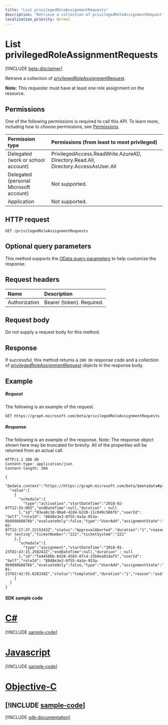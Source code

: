 ```yaml
---
title: "List privilegedRoleAssignmentRequests"
description: "Retrieve a collection of privilegedRoleAssignmentRequest. "
localization_priority: Normal
---
```


# List privilegedRoleAssignmentRequests

[!INCLUDE [beta-disclaimer](../../includes/beta-disclaimer.md)]

Retrieve a collection of [privilegedRoleAssignmentRequest](../resources/privilegedroleassignmentrequest.md). 

**Note:** This requester must have at least one role assignment on the resource.

## Permissions
One of the following permissions is required to call this API. To learn more, including how to choose permissions, see [Permissions](/graph/permissions-reference).

|Permission type                        | Permissions (from least to most privileged)              |
|:--------------------------------------|:---------------------------------------------------------|
|Delegated (work or school account) | PrivilegedAccess.ReadWrite.AzureAD, Directory.Read.All, Directory.AccessAsUser.All    |
|Delegated (personal Microsoft account) | Not supported. |
|Application                            | Not supported. |

## HTTP request
<!-- { "blockType": "ignored" } -->
```http
GET /privilegedRoleAssignmentRequests
```

## Optional query parameters
This method supports the [OData query parameters](/graph/query-parameters) to help customize the response.

## Request headers
| Name      |Description|
|:----------|:----------|
| Authorization  | Bearer {token}. Required. |

## Request body
Do not supply a request body for this method.

## Response
If successful, this method returns a `200 OK` response code and a collection of [privilegedRoleAssignmentRequest](../resources/privilegedroleassignmentrequest.md) objects in the response body.

## Example
##### Request
The following is an example of the request.
<!-- {
  "blockType": "request",
  "name": "get_privilegedroleassignmentrequest"
}-->
```http
GET https://graph.microsoft.com/beta/privilegedRoleAssignmentRequests
```
##### Response
The following is an example of the response. Note: The response object shown here may be truncated for brevity. All of the properties will be returned from an actual call.
<!-- {
  "blockType": "response",
  "truncated": true,
  "@odata.type": "microsoft.graph.privilegedRoleAssignmentRequest",
  "isCollection": true
} -->
```http
HTTP/1.1 200 OK
Content-type: application/json
Content-length: 304

{
  "@odata.context":"https://https://graph.microsoft.com/beta/$metadata#privilegedRoleAssignmentRequests",
  "value":[
    {
      "schedule":{
        "type":"activation","startDateTime":"2018-02-07T22:55:00Z","endDateTime":null,"duration" : null
      },"id":"03ea0c3d-90a0-42d4-b220-11c049c506fb","userId": "Self","roleId": "88d8e3e3-8f55-4a1e-953a-9b9898b8876b","evaluateOnly":false,"type":"UserAdd","assignmentState":"Active","requestedDateTime":"2018-02-07T22:17:37.2215343Z","status":"ApprovalAborted","duration":"1","reason":"Activate for testing","ticketNumber":"222","ticketSystem":"222"
    },{
      "schedule":{
        "type":"assignment","startDateTime":"2018-01-23T02:43:15.258242Z","endDateTime":null,"duration" : null
      },"id":"fe4450bb-6d28-4583-8fc4-25b0ea91daf5","userId": "Self","roleId": "88d8e3e3-8f55-4a1e-953a-9b9898b8876b","evaluateOnly":false,"type":"UserAdd","assignmentState":"Active","requestedDateTime":"2018-01-23T02:42:55.628338Z","status":"Completed","duration":"1","reason":"asdf","ticketNumber":null,"ticketSystem":null
    }
  ]
}
```
#### SDK sample code
# [C#](#tab/cs)
[!INCLUDE [sample-code](../includes/get_privilegedroleassignmentrequest-Cs-snippets.md)]

# [Javascript](#tab/javascript)
[!INCLUDE [sample-code](../includes/get_privilegedroleassignmentrequest-Javascript-snippets.md)]

# [Objective-C](#tab/objective-c)
[!INCLUDE [sample-code](../includes/get_privilegedroleassignmentrequest-Objective-C-snippets.md)]
---

[!INCLUDE [sdk-documentation](../includes/snippets_sdk_documentation_link.md)]

<!-- uuid: 8fcb5dbc-d5aa-4681-8e31-b001d5168d79
2015-10-25 14:57:30 UTC -->
<!--
{
  "type": "#page.annotation",
  "description": "List privilegedRoleAssignmentRequest",
  "keywords": "",
  "section": "documentation",
  "tocPath": "",
  "suppressions": [
    "Error: /api-reference/beta/api/privilegedroleassignmentrequest-list.md:\r\n      BookmarkMissing: '[#tab/objective-c](Objective-C)'. Did you mean: #objective-c (score: 4)",
    "Error: /api-reference/beta/api/privilegedroleassignmentrequest-list.md:\r\n      BookmarkMissing: '[#tab/cs](C#)'. Did you mean: #c (score: 5)",
    "Error: /api-reference/beta/api/privilegedroleassignmentrequest-list.md:\r\n      BookmarkMissing: '[#tab/javascript](Javascript)'. Did you mean: #javascript (score: 4)"
  ]
}
-->

